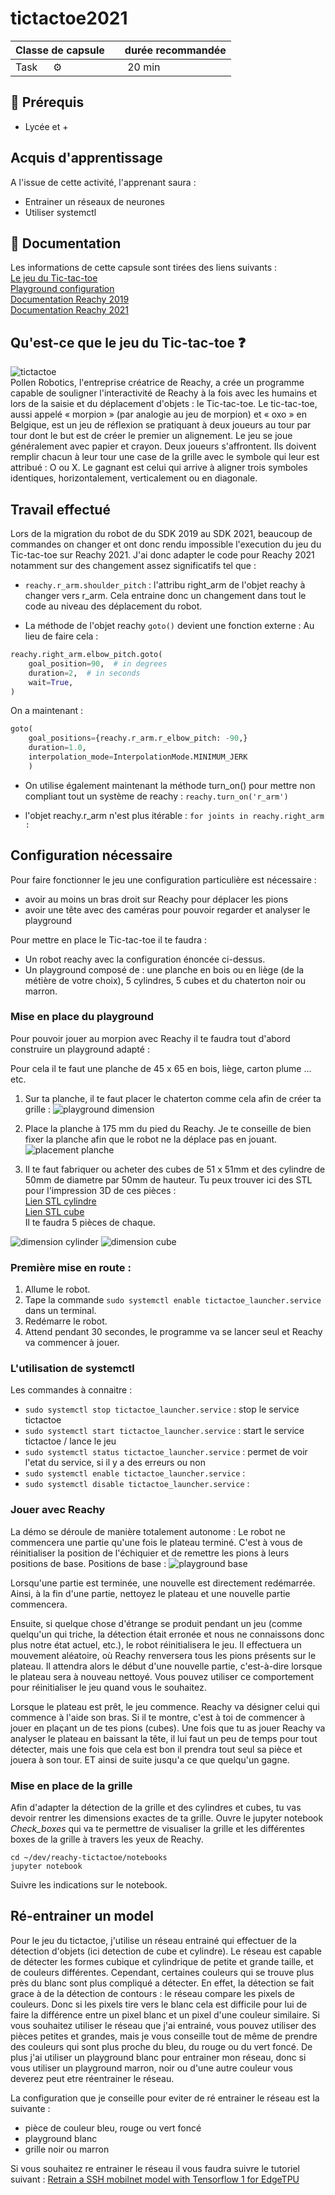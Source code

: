 # tictactoe2021

| Classe de capsule  | &emsp;durée recommandée |
|:-------------------|:------------------|
| Task  &emsp;  ⚙️  |&emsp; 20 min      |


## 🎒 Prérequis

- Lycée et +

## Acquis d'apprentissage
A l'issue de cette activité, l'apprenant saura : 
- Entrainer un réseaux de neurones
- Utiliser systemctl  

## 📗 Documentation

Les informations de cette capsule sont tirées des liens suivants :   
[Le jeu du Tic-tac-toe](https://fr.wikipedia.org/wiki/Tic-tac-toe)   
[Playground configuration](https://www.notion.so/TicTacToe-Guide-26937009c5dc4a7f950ede22c918d85a)  
[Documentation Reachy 2019](https://pollen-robotics.github.io/reachy-2019-docs/)  
[Documentation Reachy 2021](https://docs.pollen-robotics.com/)


## Qu'est-ce que le jeu du Tic-tac-toe ❓ 
![tictactoe](img/tictactoe.png)   
Pollen Robotics, l'entreprise créatrice de Reachy, a crée un programme capable de souligner l'interactivité de Reachy à la fois avec les humains et lors de la saisie et du déplacement d'objets : le Tic-tac-toe. 
Le tic-tac-toe, aussi appelé « morpion » (par analogie au jeu de morpion) et « oxo » en Belgique, est un jeu de réflexion se pratiquant à deux joueurs au tour par tour dont le but est de créer le premier un alignement. Le jeu se joue généralement avec papier et crayon. 
Deux joueurs s'affrontent. Ils doivent remplir chacun à leur tour une case de la grille avec le symbole qui leur est attribué : O ou X. Le gagnant est celui qui arrive à aligner trois symboles identiques, horizontalement, verticalement ou en diagonale.
  

## Travail effectué 
  
Lors de la migration du robot de du SDK 2019 au SDK 2021, beaucoup de commandes on changer et ont donc rendu impossible l'execution du jeu du Tic-tac-toe sur Reachy 2021. 
J'ai donc adapter le code pour Reachy 2021 notamment sur des changement assez significatifs tel que : 
* `reachy.r_arm.shoulder_pitch` : l'attribu right_arm de l'objet reachy à changer vers r_arm. Cela entraine donc un changement dans tout le code au niveau des déplacement du robot. 

* La méthode de l'objet reachy `goto()` devient une fonction externe : 
Au lieu de faire cela :  
```python
reachy.right_arm.elbow_pitch.goto(
    goal_position=90,  # in degrees
    duration=2,  # in seconds
    wait=True,
)
```
On a maintenant : 
```python
goto(
	goal_positions={reachy.r_arm.r_elbow_pitch: -90,}
	duration=1.0,
	interpolation_mode=InterpolationMode.MINIMUM_JERK
	)
```

* On utilise également maintenant la méthode turn_on() pour mettre non compliant tout un système de reachy : 
`reachy.turn_on('r_arm')`

* l'objet reachy.r_arm n'est plus itérable : 
`for joints in reachy.right_arm : `

## Configuration nécessaire 

Pour faire fonctionner le jeu une configuration particulière est nécessaire : 
* avoir au moins un bras droit sur Reachy pour déplacer les pions
* avoir une tête avec des caméras pour pouvoir regarder et analyser le playground

Pour mettre en place le Tic-tac-toe il te faudra : 
- Un robot reachy avec la configuration énoncée ci-dessus. 
- Un playground composé de : une planche en bois ou en liège (de la métière de votre choix), 5 cylindres, 5 cubes et du chaterton noir ou marron. 

### Mise en place du playground 

Pour pouvoir jouer au morpion avec Reachy il te faudra tout d'abord construire un playground adapté : 

Pour cela il te faut une planche de 45 x 65 en bois, liège, carton plume ... etc. 

1. Sur ta planche, il te faut placer le chaterton comme cela afin de créer ta grille :
![playground dimension](img/playground_grid.png)

2. Place la planche à 175 mm du pied du Reachy. Je te conseille de bien fixer la planche afin que le robot ne la déplace pas en jouant. 
![placement planche](img/playground_distance.png)

3. Il te faut fabriquer ou acheter des cubes de 51 x 51mm et des cylindre de 50mm de diametre par 50mm de hauteur. Tu peux trouver ici des STL pour l'impression 3D de ces pièces :  
[Lien STL cylindre](https://github.com/ta18/tictactoe2021/blob/main/playground/cylinder.stl)  
[Lien STL cube](https://github.com/ta18/tictactoe2021/blob/main/playground/cube.stl)   
Il te faudra 5 pièces de chaque. 

![dimension cylinder](img/dim_cylinder.png) ![dimension cube](img/dim_cube.png)


### Première mise en route : 

1. Allume le robot. 
2. Tape la commande `sudo systemctl enable tictactoe_launcher.service` dans un terminal. 
3. Redémarre le robot. 
4. Attend pendant 30 secondes, le programme va se lancer seul et Reachy va commencer à jouer. 

### L'utilisation de systemctl 

Les commandes à connaitre : 
* `sudo systemctl stop tictactoe_launcher.service` : stop le service tictactoe 
* `sudo systemctl start tictactoe_launcher.service` : start le service tictactoe / lance le jeu 
* `sudo systemctl status tictactoe_launcher.service` : permet de voir l'etat du service, si il y a des erreurs ou non 
* `sudo systemctl enable tictactoe_launcher.service` : 
* `sudo systemctl disable tictactoe_launcher.service` : 

### Jouer avec Reachy 

La démo se déroule de manière totalement autonome : 
Le robot ne commencera une partie qu'une fois le plateau terminé. C'est à vous de réinitialiser la position de l'échiquier et de remettre les pions à leurs positions de base.
Positions de base : 
![playground base](img/playground_base.png)

Lorsqu'une partie est terminée, une nouvelle est directement redémarrée. Ainsi, à la fin d'une partie, nettoyez le plateau et une nouvelle partie commencera.

Ensuite, si quelque chose d'étrange se produit pendant un jeu (comme quelqu'un qui triche, la détection était erronée et nous ne connaissons donc plus notre état actuel, etc.), le robot réinitialisera le jeu. Il effectuera un mouvement aléatoire, où Reachy renversera tous les pions présents sur le plateau. Il attendra alors le début d'une nouvelle partie, c'est-à-dire lorsque le plateau sera à nouveau nettoyé. Vous pouvez utiliser ce comportement pour réinitialiser le jeu quand vous le souhaitez.

Lorsque le plateau est prêt, le jeu commence. Reachy va désigner celui qui commence à l'aide son bras. Si il te montre, c'est à toi de commencer à jouer en plaçant un de tes pions (cubes). 
Une fois que tu as jouer Reachy va analyser le plateau en baissant la tête, il lui faut un peu de temps pour tout détecter, mais une fois que cela est bon il prendra tout seul sa pièce et jouera à son tour. 
ET ainsi de suite jusqu'a ce que quelqu'un gagne. 

### Mise en place de la grille 

Afin d'adapter la détection de la grille et des cylindres et cubes, tu vas devoir rentrer les dimensions exactes de ta grille. 
Ouvre le jupyter notebook *Check_boxes* qui va te permettre de visualiser la grille et les différentes boxes de la grille à travers les yeux de Reachy. 
```
cd ~/dev/reachy-tictactoe/notebooks
jupyter notebook 
```
Suivre les indications sur le notebook. 

## Ré-entrainer un model 

Pour le jeu du tictactoe, j'utilise un réseau entrainé qui effectuer de la détection d'objets (ici detection de cube et cylindre). 
Le réseau est capable de détecter les formes cubique et cylindrique de petite et grande taille, et de couleurs différentes. Cependant, certaines couleurs qui se trouve plus près du blanc sont plus compliqué a détecter. En effet, la détection se fait grace à de la détection de contours : le réseau compare les pixels de couleurs. Donc si les pixels tire vers le blanc cela est difficile pour lui de faire la différence entre un pixel blanc et un pixel d'une couleur similaire. 
Si vous souhaitez utiliser le réseau que j'ai entrainé, vous pouvez utiliser des pièces petites et grandes, mais je vous conseille tout de même de prendre des couleurs qui sont plus proche du bleu, du rouge ou du vert foncé. 
De plus j'ai utiliser un playground blanc pour entrainer mon réseau, donc si vous utiliser un playground marron, noir ou d'une autre couleur vous deverez peut etre réentrainer le réseau. 

La configuration que je conseille pour eviter de ré entrainer le réseau est la suivante : 
- pièce de couleur bleu, rouge ou vert foncé 
- playground blanc 
- grille noir ou marron 

Si vous souhaitez re entrainer le réseau il vous faudra suivre le tutoriel suivant : 
[Retrain a SSH mobilnet model with Tensorflow 1 for EdgeTPU](https://github.com/ta18/tod_tf1)
